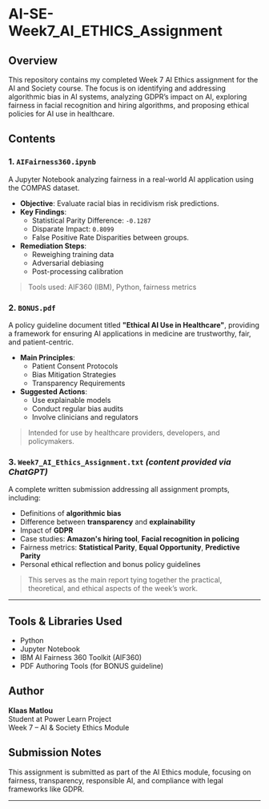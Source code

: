 # AI-SE-Week7_AI_ETHICS_Assignment

## Overview

This repository contains my completed Week 7 AI Ethics assignment for the AI and Society course. The focus is on identifying and addressing algorithmic bias in AI systems, analyzing GDPR’s impact on AI, exploring fairness in facial recognition and hiring algorithms, and proposing ethical policies for AI use in healthcare.

## Contents

### 1. `AIFairness360.ipynb`

A Jupyter Notebook analyzing fairness in a real-world AI application using the COMPAS dataset.

- **Objective**: Evaluate racial bias in recidivism risk predictions.
- **Key Findings**:
  - Statistical Parity Difference: `-0.1287`
  - Disparate Impact: `0.8099`
  - False Positive Rate Disparities between groups.
- **Remediation Steps**:
  - Reweighing training data
  - Adversarial debiasing
  - Post-processing calibration

> Tools used: AIF360 (IBM), Python, fairness metrics

### 2. `BONUS.pdf`

A policy guideline document titled **"Ethical AI Use in Healthcare"**, providing a framework for ensuring AI applications in medicine are trustworthy, fair, and patient-centric.

- **Main Principles**:
  - Patient Consent Protocols
  - Bias Mitigation Strategies
  - Transparency Requirements
- **Suggested Actions**:
  - Use explainable models
  - Conduct regular bias audits
  - Involve clinicians and regulators

> Intended for use by healthcare providers, developers, and policymakers.

### 3. `Week7_AI_Ethics_Assignment.txt` *(content provided via ChatGPT)*

A complete written submission addressing all assignment prompts, including:

- Definitions of **algorithmic bias**
- Difference between **transparency** and **explainability**
- Impact of **GDPR**
- Case studies: **Amazon's hiring tool**, **Facial recognition in policing**
- Fairness metrics: **Statistical Parity**, **Equal Opportunity**, **Predictive Parity**
- Personal ethical reflection and bonus policy guidelines

> This serves as the main report tying together the practical, theoretical, and ethical aspects of the week’s work.

---

## Tools & Libraries Used

- Python
- Jupyter Notebook
- IBM AI Fairness 360 Toolkit (AIF360)
- PDF Authoring Tools (for BONUS guideline)

## Author

**Klaas Matlou**  
Student at Power Learn Project  
Week 7 – AI & Society Ethics Module

## Submission Notes

This assignment is submitted as part of the AI Ethics module, focusing on fairness, transparency, responsible AI, and compliance with legal frameworks like GDPR.

---